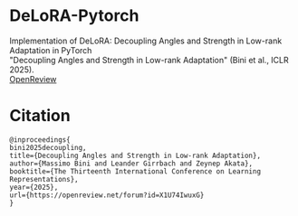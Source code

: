 # DeLoRA-Pytorch
Implementation of DeLoRA: Decoupling Angles and Strength in Low-rank Adaptation in PyTorch  
"Decoupling Angles and Strength in Low-rank Adaptation" (Bini et al., ICLR 2025).  
[OpenReview](https://openreview.net/forum?id=X1U74IwuxG)


# Citation
```
@inproceedings{
bini2025decoupling,
title={Decoupling Angles and Strength in Low-rank Adaptation},
author={Massimo Bini and Leander Girrbach and Zeynep Akata},
booktitle={The Thirteenth International Conference on Learning Representations},
year={2025},
url={https://openreview.net/forum?id=X1U74IwuxG}
}
```
